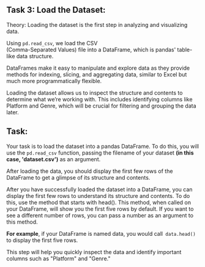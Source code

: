 ## Task 3: Load the Dataset:


Theory:
Loading the dataset is the first step in analyzing and visualizing data.

Using `pd.read_csv`, we load the CSV  
(Comma-Separated Values) file into a DataFrame, which is pandas' table-like data structure. 

DataFrames make it easy to manipulate and explore data as they provide methods for indexing, slicing, and aggregating data, similar to Excel but much more programmatically flexible.

Loading the dataset allows us to inspect the structure and contents to determine what we’re working with. This includes identifying columns like Platform and Genre, which will be crucial for filtering and grouping the data later.


##  Task:
Your task is to load the dataset into a pandas DataFrame. To do this, you will use the `pd.read_csv` function, passing the filename of your dataset **(in this case, 'dataset.csv')** as an argument. 

After loading the data, you should display the first few rows of the DataFrame to get a glimpse of its structure and contents.

<div class="hint">
  After you have successfully loaded the dataset into a DataFrame, you can display the first few rows to understand its structure and contents. To do this, use the method that starts with head(). This method, when called on your DataFrame, will show you the first five rows by default. If you want to see a different number of rows, you can pass a number as an argument to this method.

**For example**, if your DataFrame is named data, you would call` data.head()` to display the first five rows.

This step will help you quickly inspect the data and identify important columns such as "Platform" and "Genre."
</div>
